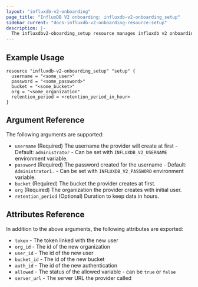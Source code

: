 ```yaml
---
layout: "influxdb-v2-onboarding"
page_title: "InfluxDB V2 onboarding: influxdb-v2-onboarding_setup"
sidebar_current: "docs-influxdb-v2-onboarding-resource-setup"
description: |-
  The influxdbv2-oboarding_setup resource manages influxdb v2 onboarding setup.
---
```


## Example Usage

```hcl
resource "influxdb-v2-onboarding_setup" "setup" {
  username = "<some_user>"
  password = "<some_password>"
  bucket = "<some_bucket>"
  org = "<some_organization"
  retention_period = <retention_period_in_hour>
}
```

## Argument Reference

The following arguments are supported:

* ``username`` (Required) The username the provider will create at first - Default: `administrator` - Can be set with `INFLUXDB_V2_USERNAME` environment variable.
* ``password`` (Required) The password created for the username - Default: `Administrator1.` - Can be set with `INFLUXDB_V2_PASSWORD` environment variable.
* ``bucket`` (Required) The bucket the provider creates at first.
* ``org`` (Required) The organization the provider creates with initial user.
* ``retention_period`` (Optional) Duration to keep data in hours.

## Attributes Reference

In addition to the above arguments, the following attributes are exported:

* ``token`` - The token linked with the new user
* ``org_id`` - The id of the new organization
* ``user_id`` - The id of the new user
* ``bucket_id`` - The id of the new bucket
* ``auth_id`` - The id of the new authentication
* ``allowed`` - The status of the allowed variable - can be `true` or `false`
* ``server_url`` - The server URL the provider called